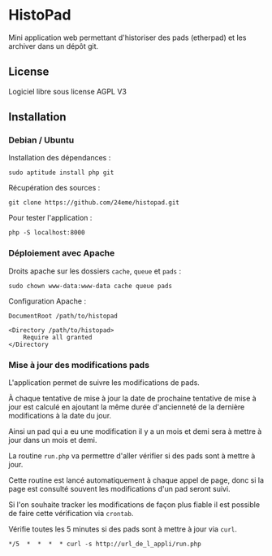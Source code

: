 # HistoPad

Mini application web permettant d'historiser des pads (etherpad) et les archiver dans un dépôt git.

## License

Logiciel libre sous license AGPL V3

## Installation

### Debian / Ubuntu

Installation des dépendances :

```
sudo aptitude install php git
```

Récupération des sources :

```
git clone https://github.com/24eme/histopad.git
```

Pour tester l'application :

```
php -S localhost:8000
```

### Déploiement avec Apache

Droits apache sur les dossiers `cache`, `queue` et `pads` :

```
sudo chown www-data:www-data cache queue pads
```

Configuration Apache :

```
DocumentRoot /path/to/histopad

<Directory /path/to/histopad>
    Require all granted
</Directory
```

### Mise à jour des modifications pads

L'application permet de suivre les modifications de pads.

À chaque tentative de mise à jour la date de prochaine tentative de mise à jour est calculé en ajoutant la même durée d'ancienneté de la dernière modifications à la date du jour.

Ainsi un pad qui a eu une modification il y a un mois et demi sera à mettre à jour dans un mois et demi.

La routine `run.php` va permettre d'aller vérifier si des pads sont à mettre à jour.

Cette routine est lancé automatiquement à chaque appel de page, donc si la page est consulté souvent les modifications d'un pad seront suivi.

Si l'on souhaite tracker les modifications de façon plus fiable il est possible de faire cette vérification via `crontab`.

Vérifie toutes les 5 minutes si des pads sont à mettre à jour via `curl`.

```
*/5  *  *  *  * curl -s http://url_de_l_appli/run.php
```
